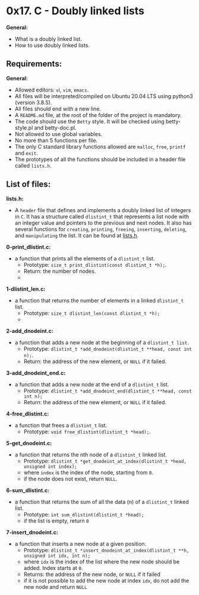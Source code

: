 # 0x17. C - Doubly linked lists

**General:**
- What is a doubly linked list.
- How to use doubly linked lists.
## Requirements:

 **General:**
 - Allowed editors: `v`i, `vim`, `emacs`.
 - All files will be interpreted/compiled on Ubuntu 20.04 LTS using python3 (version 3.8.5).
 - All files should end with a new line.
 - A `README.md` file, at the root of the folder of the project is mandatory.
 - The code should use the `Betty` style. It will be checked using betty-style.pl and betty-doc.pl.
 - Not allowed to use global variables.
 - No more than 5 functions per file.
 - The only C standard library functions allowed are `malloc`, `free`, `printf` and `exit`.
 - The prototypes of all the functions should be included in a header file called `lists.h`.

## List of files:

**lists.h:**
- A `header` file that defines and implements a doubly linked list of integers in `C`. It has a structure called `dlistint_t` that represents a list node with an integer value and pointers to the previous and next nodes. It also has several functions for `creating`, `printing`, `freeing`, `inserting`, `deleting`, and `manipulating` the list. It can be found at [lists.h](https://github.com/ahmedmkamal313/alx-low_level_programming/blob/master/0x17-doubly_linked_lists/lists.h).

**0-print_dlistint.c:**
  - a function that prints all the elements of a `dlistint_t` list.
    - Prototype: `size_t print_dlistint(const dlistint_t *h);`.
    - Return: the number of nodes.
    - 
**1-dlistint_len.c:**
  - a function that returns the number of elements in a linked `dlistint_t` list.
    - Prototype: `size_t dlistint_len(const dlistint_t *h);`
    - 
**2-add_dnodeint.c:**
  - a function that adds a new node at the beginning of a `dlistint_t list`.
    - Prototype: `dlistint_t *add_dnodeint(dlistint_t **head, const int n);`.
    - Return: the address of the new element, or `NULL` if it failed.

**3-add_dnodeint_end.c:**
  - a function that adds a new node at the end of a `dlistint_t` list.
    - Prototype: `dlistint_t *add_dnodeint_end(dlistint_t **head, const int n);`
    - Return: the address of the new element, or `NULL` if it failed.

**4-free_dlistint.c:**
  - a function that frees a `dlistint_t` list.
    - Prototype: `void free_dlistint(dlistint_t *head);`.

**5-get_dnodeint.c:**
  - a function that returns the nth node of a `dlistint_t` linked list.
    - Prototype: `dlistint_t *get_dnodeint_at_index(dlistint_t *head, unsigned int index);`
    - where `index` is the index of the node, starting from `0`.
    - if the node does not exist, return `NULL`.

**6-sum_dlistint.c:**
  - a function that returns the sum of all the data (n) of a `dlistint_t` linked list.
    - Prototype: `int sum_dlistint(dlistint_t *head);`
    - if the list is empty, return `0`

**7-insert_dnodeint.c:**
  - a function that inserts a new node at a given position.
    - Prototype: `dlistint_t *insert_dnodeint_at_index(dlistint_t **h, unsigned int idx, int n);`
    - where `idx` is the index of the list where the new node should be added. Index starts at `0`.
    - Returns: the address of the new node, or `NULL` if it failed
    - if it is not possible to add the new node at index `idx`, do not add the new node and return `NULL`
